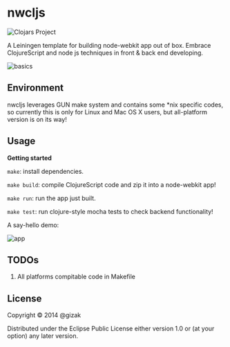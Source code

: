# nwcljs 
![Clojars Project](http://clojars.org/nwcljs/lein-template/latest-version.svg)

A Leiningen template for building node-webkit app out of box. Embrace ClojureScript and node js techniques in front & back end developing.

![basics](https://www.dropbox.com/s/rw5wytbo35px36h/output_WXrokU.gif?raw=1)

## Environment

nwcljs leverages GUN make system and contains some *nix specific codes, so currently this is only for Linux and Mac OS X users, but all-platform version is on its way!

## Usage

__Getting started__

`make`: install dependencies.

`make build`: compile ClojureScript code and zip it into a node-webkit app!

`make run`: run the app just built.

`make test`: run clojure-style mocha tests to check backend functionality!

A say-hello demo:

![app](https://docs.google.com/uc?export=download&id=0B0cTXPTvmr_UVXpBdk5kU1RmcDg)

## TODOs

1. All platforms compitable code in Makefile

## License

Copyright © 2014 @gizak

Distributed under the Eclipse Public License either version 1.0 or (at
your option) any later version.
